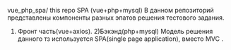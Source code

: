 vue_php_spa/
this repo SPA (vue+php+mysql)
В данном репозиторий представлены  компоненты разных эпатов решения тестового задания.
1) Фронт часть(vue+axios).
2)Бэкэнд(php+mysql)
Модель решения данного тз используется SPA(single page application), вместо MVC . 
